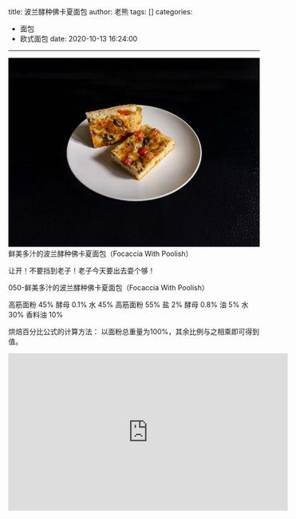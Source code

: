 title: 波兰酵种佛卡夏面包
author: 老熊
tags: []
categories:
  - 面包
  - 欧式面包
date: 2020-10-13 16:24:00
---
![](/images/pasted-48.jpg)
鲜美多汁的波兰酵种佛卡夏面包（Focaccia With Poolish）

让开！不要挡到老子！老子今天要出去耍个够！


050-鲜美多汁的波兰酵种佛卡夏面包（Focaccia With Poolish）

高筋面粉 45% 
酵母         0.1% 
水             45% 
高筋面粉  55% 
盐               2% 
酵母        0.8% 
油               5% 
水             30% 
香料油      10%

烘焙百分比公式的计算方法：
以面粉总重量为100%，其余比例与之相乘即可得到值。

<iframe width="560" height="315" src="https://www.youtube.com/embed/N5yXJPENZko" frameborder="0" allow="accelerometer; autoplay; clipboard-write; encrypted-media; gyroscope; picture-in-picture" allowfullscreen></iframe>